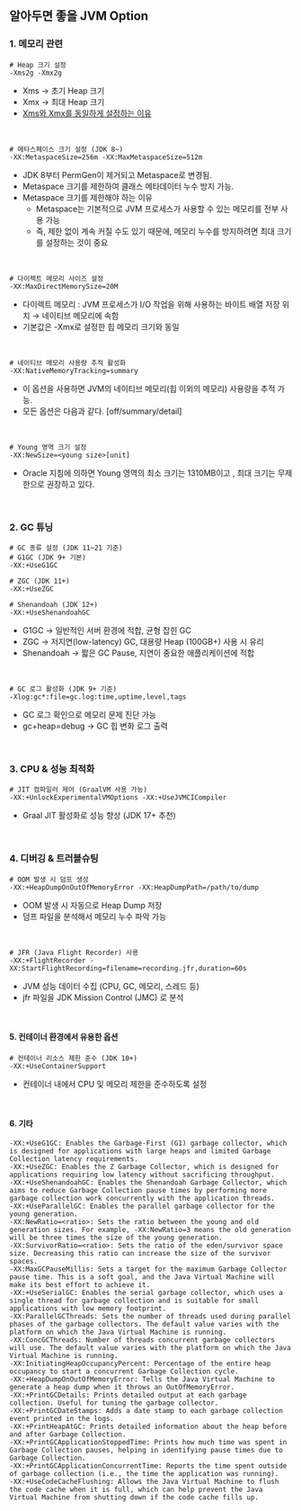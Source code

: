 ## 알아두면 좋을 JVM Option

### 1. 메모리 관련

```shell
# Heap 크기 설정
-Xms2g -Xmx2g
```

- Xms → 초기 Heap 크기
- Xmx → 최대 Heap 크기
- [Xms와 Xmx를 동일하게 설정하는 이유](cs/java/java_jvm_xmx_xms.md)

<br/>

```shell
# 메타스페이스 크기 설정 (JDK 8~)
-XX:MetaspaceSize=256m -XX:MaxMetaspaceSize=512m
```

- JDK 8부터 PermGen이 제거되고 Metaspace로 변경됨.
- Metaspace 크기를 제한하여 클래스 메타데이터 누수 방지 가능.
- Metaspace 크기를 제한해야 하는 이유
    - Metaspace는 기본적으로 JVM 프로세스가 사용할 수 있는 메모리를 전부 사용 가능
    - 즉, 제한 없이 계속 커질 수도 있기 때문에, 메모리 누수를 방지하려면 최대 크기를 설정하는 것이 중요

<br/>

```shell
# 다이렉트 메모리 사이즈 설정
-XX:MaxDirectMemorySize=20M 
```

- 다이렉트 메모리 : JVM 프로세스가 I/O 작업을 위해 사용하는 바이트 배열 저장 위치 → 네이티브 메모리에 속함
- 기본값은 -Xmx로 설정한 힙 메모리 크기와 동일

<br/>

```shell
# 네이티브 메모리 사용량 추적 활성화
-XX:NativeMemoryTracking=summary
```

- 이 옵션을 사용하면 JVM의 네이티브 메모리(힙 이외의 메모리) 사용량을 추적 가능.
- 모든 옵션은 다음과 같다. [off/summary/detail]

<br/>

```shell
# Young 영역 크기 설정
-XX:NewSize=<young size>[unit]
```

- Oracle 지침에 의하면 Young 영역의 최소 크기는 1310MB이고 , 최대 크기는 무제한으로 권장하고 있다.

<br/>

### 2. GC 튜닝

```shell
# GC 종류 설정 (JDK 11~21 기준)
# G1GC (JDK 9+ 기본)
-XX:+UseG1GC 

# ZGC (JDK 11+)
-XX:+UseZGC

# Shenandoah (JDK 12+)
-XX:+UseShenandoahGC
```

- G1GC → 일반적인 서버 환경에 적합, 균형 잡힌 GC
- ZGC → 저지연(low-latency) GC, 대용량 Heap (100GB+) 사용 시 유리
- Shenandoah → 짧은 GC Pause, 지연이 중요한 애플리케이션에 적합

<br/>

```shell
# GC 로그 활성화 (JDK 9+ 기준)
-Xlog:gc*:file=gc.log:time,uptime,level,tags
```

- GC 로그 확인으로 메모리 문제 진단 가능
- gc+heap=debug → GC 힙 변화 로그 출력

<br/>

### 3. CPU & 성능 최적화

```shell
# JIT 컴파일러 제어 (GraalVM 사용 가능)
-XX:+UnlockExperimentalVMOptions -XX:+UseJVMCICompiler
```

- Graal JIT 활성화로 성능 향상 (JDK 17+ 추천)

<br/>

### 4. 디버깅 & 트러블슈팅

```shell
# OOM 발생 시 덤프 생성
-XX:+HeapDumpOnOutOfMemoryError -XX:HeapDumpPath=/path/to/dump
```

- OOM 발생 시 자동으로 Heap Dump 저장
- 덤프 파일을 분석해서 메모리 누수 파악 가능

<br/>

```shell
# JFR (Java Flight Recorder) 사용
-XX:+FlightRecorder -XX:StartFlightRecording=filename=recording.jfr,duration=60s
```

- JVM 성능 데이터 수집 (CPU, GC, 메모리, 스레드 등)
- jfr 파일을 JDK Mission Control (JMC) 로 분석

<br/>

#### 5. 컨테이너 환경에서 유용한 옵션

```shell
# 컨테이너 리소스 제한 준수 (JDK 10+)
-XX:+UseContainerSupport
```

- 컨테이너 내에서 CPU 및 메모리 제한을 준수하도록 설정

<br/>

#### 6. 기타

```shell
-XX:+UseG1GC: Enables the Garbage-First (G1) garbage collector, which is designed for applications with large heaps and limited Garbage Collection latency requirements.
-XX:+UseZGC: Enables the Z Garbage Collector, which is designed for applications requiring low latency without sacrificing throughput.
-XX:+UseShenandoahGC: Enables the Shenandoah Garbage Collector, which aims to reduce Garbage Collection pause times by performing more garbage collection work concurrently with the application threads.
-XX:+UseParallelGC: Enables the parallel garbage collector for the young generation.
-XX:NewRatio=<ratio>: Sets the ratio between the young and old generation sizes. For example, -XX:NewRatio=3 means the old generation will be three times the size of the young generation.
-XX:SurvivorRatio=<ratio>: Sets the ratio of the eden/survivor space size. Decreasing this ratio can increase the size of the survivor spaces.
-XX:MaxGCPauseMillis: Sets a target for the maximum Garbage Collector pause time. This is a soft goal, and the Java Virtual Machine will make its best effort to achieve it.
-XX:+UseSerialGC: Enables the serial garbage collector, which uses a single thread for garbage collection and is suitable for small applications with low memory footprint.
-XX:ParallelGCThreads: Sets the number of threads used during parallel phases of the garbage collectors. The default value varies with the platform on which the Java Virtual Machine is running.
-XX:ConcGCThreads: Number of threads concurrent garbage collectors will use. The default value varies with the platform on which the Java Virtual Machine is running.
-XX:InitiatingHeapOccupancyPercent: Percentage of the entire heap occupancy to start a concurrent Garbage Collection cycle.
-XX:+HeapDumpOnOutOfMemoryError: Tells the Java Virtual Machine to generate a heap dump when it throws an OutOfMemoryError.
-XX:+PrintGCDetails: Prints detailed output at each garbage collection. Useful for tuning the garbage collector.
-XX:+PrintGCDateStamps: Adds a date stamp to each garbage collection event printed in the logs.
-XX:+PrintHeapAtGC: Prints detailed information about the heap before and after Garbage Collection.
-XX:+PrintGCApplicationStoppedTime: Prints how much time was spent in Garbage Collection pauses, helping in identifying pause times due to Garbage Collection.
-XX:+PrintGCApplicationConcurrentTime: Reports the time spent outside of garbage collection (i.e., the time the application was running).
-XX:+UseCodeCacheFlushing: Allows the Java Virtual Machine to flush the code cache when it is full, which can help prevent the Java Virtual Machine from shutting down if the code cache fills up.
```
